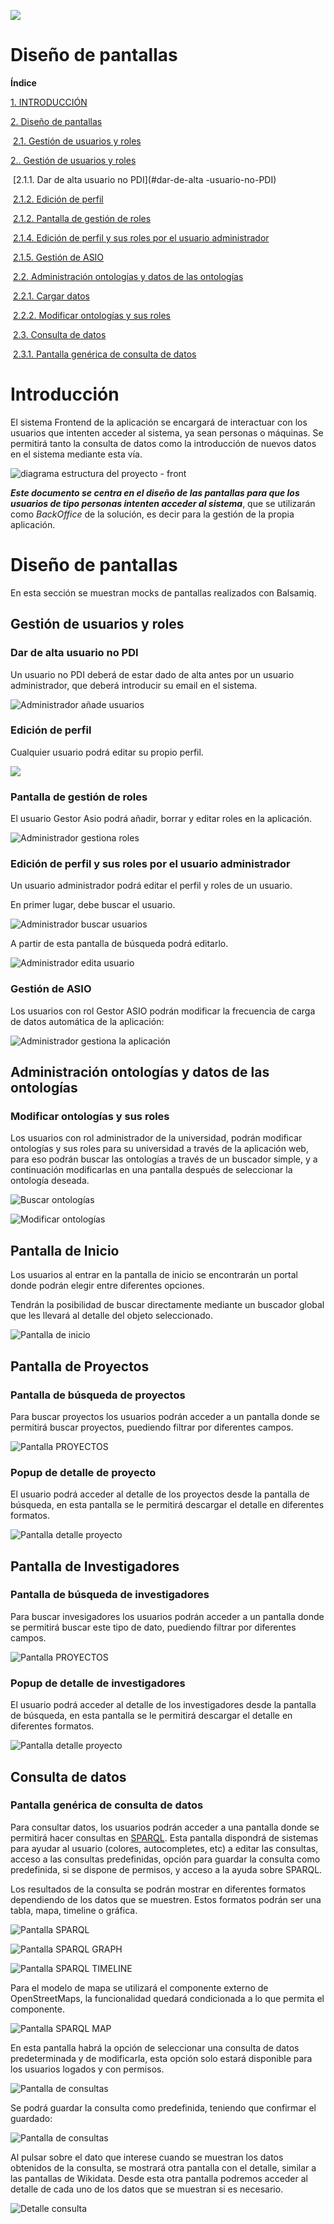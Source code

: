 

![](./images/logos_feder.png)

# Diseño de pantallas



**Índice**

[1. INTRODUCCIÓN](#introducción)

[2. Diseño de pantallas](#diseño-de-pantallas)

​	[2.1. Gestión de usuarios y roles](#gestión-de-usuarios-y-roles)

[2.. Gestión de usuarios y roles](#gestión-de-usuarios-y-roles)

​		[2.1.1. Dar de alta usuario no PDI](#dar-de-alta -usuario-no-PDI)

​		[2.1.2. Edición de perfil](#edición-de-perfil)

​		[2.1.2. Pantalla de gestión de roles](#pantalla-de-gestión-de-roles)

​		[2.1.4. Edición de perfil y sus roles por el usuario administrador](#edición-de-perfil-y-sus-roles-por-el-usuario-administrador)

​		[2.1.5. Gestión de ASIO](#gestión-de-asio)

​	[2.2. Administración ontologías y datos de las ontologías](#administración-ontologías-y-datos-de-las-ontologías)

​		[2.2.1. Cargar datos](#cargar-datos)

​		[2.2.2. Modificar ontologías y sus roles](#modificar-ontologías-y-sus-roles)

​	[2.3. Consulta de datos](#consulta-de-datos)

​		[2.3.1. Pantalla genérica de consulta de datos](#pantalla-genérica-de-consulta-de-datos)



Introducción
============

El sistema Frontend de la aplicación se encargará de interactuar con los usuarios que intenten acceder al sistema, ya sean personas o máquinas. Se permitirá tanto la consulta de datos como la introducción de nuevos datos en el sistema mediante esta vía.



![diagrama estructura del proyecto - front](./images/diagrama-estructura-del-proyecto-front.jpg)



***Este documento se centra en el diseño de las pantallas para que los usuarios de tipo personas intenten acceder al sistema***, que se utilizarán como *BackOffice* de la solución, es decir para la gestión de la propia aplicación.

Diseño de pantallas
===================

En esta sección se muestran mocks de pantallas realizados con Balsamiq.



Gestión de usuarios y roles
---------------------------



### Dar de alta usuario no PDI

Un usuario no PDI deberá de estar dado de alta antes por un usuario administrador, que deberá introducir su email en el sistema.

![Administrador añade usuarios](./images/mocks/administrador-añade-usuario.png)



### Edición de perfil

Cualquier usuario podrá editar su propio perfil.

![](./images/mocks/usuario-edita-su-perfil.png)



### Pantalla de gestión de roles

El usuario Gestor Asio podrá añadir, borrar y editar roles en la aplicación.

![Administrador gestiona roles](./images/mocks/administrar-roles.png)



### Edición de perfil y sus roles por el usuario administrador

Un usuario administrador podrá editar el perfil y roles de un usuario.

En primer lugar, debe buscar el usuario.

![Administrador buscar usuarios](./images/mocks/buscar-usuario.png)



A partir de esta pantalla de búsqueda podrá editarlo.

![Administrador edita usuario](./images/mocks/administrador-edita-perfil.png)





### Gestión de ASIO

Los usuarios con rol Gestor ASIO podrán modificar la frecuencia de carga
de datos automática de la aplicación:

![Administrador gestiona la aplicación](./images/mocks/administrador-gestiona-app.png)



Administración ontologías y datos de las ontologías
---------------------------------------------------



### Modificar ontologías y sus roles

Los usuarios con rol administrador de la universidad, podrán modificar ontologías y sus roles para su universidad a través de la aplicación web, para eso podrán buscar las ontologías a través de un buscador simple, y a continuación modificarlas en una pantalla después de seleccionar la ontología deseada.

![Buscar ontologías](./images/mocks/modificar-ontologías.png)

![Modificar ontologías](./images/mocks/modificar-ontologias-2.png)



Pantalla de Inicio
------------------
Los usuarios al entrar en la pantalla de inicio se encontrarán un portal donde podrán elegir entre diferentes opciones.

Tendrán la posibilidad de buscar directamente mediante un buscador global que les llevará al detalle del objeto seleccionado.

![Pantalla de inicio](./images/mocks/home.png)



Pantalla de Proyectos
---------------------

### Pantalla de búsqueda de proyectos
Para buscar proyectos los usuarios podrán acceder a un pantalla donde se permitirá buscar proyectos, puediendo filtrar por diferentes campos.

![Pantalla PROYECTOS](./images/mocks/busquedaProyectos.png)


### Popup de detalle de proyecto
El usuario podrá acceder al detalle de los proyectos desde la pantalla de búsqueda, en esta pantalla se le permitirá descargar el detalle en diferentes formatos.

![Pantalla detalle proyecto](./images/mocks/detalleProyecto.png)



Pantalla de Investigadores
--------------------------

### Pantalla de búsqueda de investigadores
Para buscar invesigadores los usuarios podrán acceder a un pantalla donde se permitirá buscar este tipo de dato, puediendo filtrar por diferentes campos.

![Pantalla PROYECTOS](./images/mocks/busquedaInvestigador.png)


### Popup de detalle de investigadores
El usuario podrá acceder al detalle de los investigadores desde la pantalla de búsqueda, en esta pantalla se le permitirá descargar el detalle en diferentes formatos.

![Pantalla detalle proyecto](./images/mocks/detalleInvestigador.png)

Consulta de datos
-----------------

### Pantalla genérica de consulta de datos

Para consultar datos, los usuarios podrán acceder a una pantalla donde se permitirá hacer consultas en [SPARQL](https://es.wikipedia.org/wiki/SPARQL). Esta pantalla dispondrá de sistemas para ayudar al usuario (colores, autocompletes, etc) a editar las consultas, acceso a las consultas predefinidas, opción para guardar la consulta como predefinida, si se dispone de permisos, y acceso a la ayuda sobre SPARQL.

Los resultados de la consulta se podrán mostrar en diferentes formatos dependiendo de los datos que se muestren. Estos formatos podrán ser una tabla, mapa, timeline o gráfica.

![Pantalla SPARQL](./images/mocks/consulta.png)

![Pantalla SPARQL GRAPH](./images/mocks/consulta-grafico.png)

![Pantalla SPARQL TIMELINE](./images/mocks/consulta-timeline.png)

Para el modelo de mapa se utilizará el componente externo de OpenStreetMaps, la funcionalidad quedará condicionada a lo que permita el componente.

![Pantalla SPARQL MAP](./images/mocks/consulta-mapa.png)


En esta pantalla habrá la opción de seleccionar una consulta de datos predeterminada y de modificarla, esta opción solo estará disponible para los usuarios logados y con permisos.

![Pantalla de consultas](./images/mocks/consulta-predeterminada.png)


Se podrá guardar la consulta como predefinida, teniendo que confirmar el guardado:

![Pantalla de consultas](./images/mocks/consulta-guardar-predeterminada.png)

Al pulsar sobre el dato que interese cuando se muestran los datos obtenidos de la consulta, se mostrará otra pantalla con el detalle, similar a las pantallas de Wikidata. Desde esta otra pantalla podremos acceder al detalle de cada uno de los datos que se muestran si es necesario.

![Detalle consulta](./images/mocks/detalle-consulta.png)


